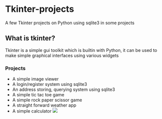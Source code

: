 # Tkinter-projects
A few Tkinter projects on Python using sqlite3 in some projects
## What is tkinter?
Tkinter is a simple gui toolkit which is builtin with Python, it can be used to make simple graphical interfaces using various widgets
### Projects
- A simple image viewer
- A login/register system using sqlite3
- An address storing, querying system using sqlite3
- A simple tic tac toe game
- A simple rock paper scissor game
- A straight forward weather app
- A simple calculator
![](https://cdn.discordapp.com/attachments/463035241142026251/759673562243530772/unknown.png)
